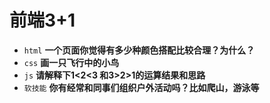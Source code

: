 # 前端3+1
- `html` **一个页面你觉得有多少种颜色搭配比较合理？为什么？**
- `css` **画一只飞行中的小鸟**
- `js` **请解释下1<2<3 和3>2>1的运算结果和思路**
- `软技能` **你有经常和同事们组织户外活动吗？比如爬山，游泳等**

